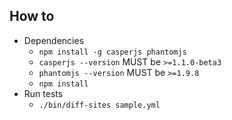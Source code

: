 ## How to

- Dependencies
  - `npm install -g casperjs phantomjs`
  - `casperjs --version` MUST be `>=1.1.0-beta3`
  - `phantomjs --version` MUST be `>=1.9.8`
  - `npm install`
- Run tests
  - `./bin/diff-sites sample.yml`
